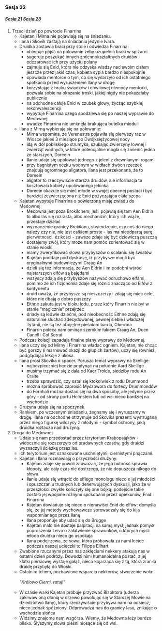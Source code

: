 ### Sesja 22
##### [Sesja 21](#sesja-021) [Sesja 23](#sesja-023)
1. Trzeci dzień po powrocie Finarrina
    - Kajetan i Mirna nie pojawiają się na śniadaniu.
    - Ilana i Skovik zastają na śniadaniu jedynie Ivara.
    - Druidka zostawia braci przy stole i odwiedza Finarrina:
        - obiecuje pójść na polowanie żeby uzupełnić braki w spiżarni
        - sugeruje poszukać innych zmiennokształtnych druidów i odczarować ich przy użyciu polany
        - zajmuje się Enid, która nie odzyska władzy nad swoim ciałem jeszcze przez jakiś czas; kobieta sypia bardzo niespokojnie 
        - opowiada mentorce o tym, co się wydarzyło od ich ostatniego spotkania przed wyruszeniem Ilany w drogę
        - korzystając z braku świadków i chwilowej niemocy mentorki, pozwala sobie na okazanie troski, jakiej nigdy nie pokazałaby publicznie
        - na odchodne całuje Enid w czubek głowy, życząc szybkiej rekonwalescencji
        - wypytuje Finarrina czego spodziewa się po naszej wyprawie do Medownej
        - uwadze Finarrina nie umknęła brakująca butelka mioduli
    - Ilana z Mirną wybierają się na polowanie:
        - Mirna wspomina, że Verenestra pojawiła się pierwszy raz w Wiosce jakieś 3 miesiące po Dwójksiężycowej nocy
        - idą w dół pobliskiego strumyka, szukając zwierzyny łownej i zwierząt wodnych, w które potencjalnie mogła się zmienić jedna ze starszych, Doreein
        - Ilanie udaje się upolować jednego z jeleni z drewnianymi rogami
        - przy bagnistym oczku wodnym w widłach dwóch rzeczek znajdują ogromnego aligatora, Ilana jest przekonana, że to Doreein
        - aligator to rzeczywiście starsza druidów, ale informacja ta kosztowała kobiety upolowanego jelonka 
        - Doreein okazuje się mieć młode w swojej obecnej postaci i być bardziej zezwierzęcona niż Enid pożyczająca ciała szopa
    - Kajetan wypytuje Finarrina o powierzoną misję zwiadu do Medownej:
        - Medowna jest poza Brokilonem; jeśli pojawią się tam Aen Eldrin to albo las się rozrasta, albo mechanizm, który ich wiąże, przestaje działać
        - wyznaczenie granicy Brokilonu, stwierdzenie, czy coś do niego należy czy nie, nie jest całkiem proste - las ma nieodpartą aurę pierwotności, dzikości - zawsze zdaje się być dziewiczą puszczą
        - dostajemy zwój, który może nam pomóc zorientować się w stanie wioski
        - mamy zweryfikować słowa przybyszów o scalaniu się światów
        - Kajetan poddaje pod dyskusję, iż przybysze mogli być oryginalnymi budowniczymi Craag An
        - dzieli się też informacją, że Aen Eldrin i im podobni wśród najstarszych elfów są bajędami
        - wszyscy zdają się przybyszów nazywać odruchowo elfami, pomimo że ich fizjonomia zdaje się różnić znacząco od Elfów z kontynentu
        - druid uważa, że przybysze są nieszczerzy i zdają się mieć cele, które nie dbają o dobro puszczy
        - Eithne zakuta jest w bloku lodu, przez który Finarrin nie był w stanie "magicznie" przejrzeć
        - driady są ledwie dziećmi, pod nieobecność Eithne zdają się naturalnie słuchać zdecydowanej, pewnej siebie i władczej Tytanii, nie są też obojętne pieśniom barda, Oberona
        - Finarrin poleca nam ominąć szerokim łukiem Craag An, Duen Canell i Col Serrai
    - Podczas kolacji zapadają finalne plany wyprawy do Medownej.
    - Ilana uczy się od Mirny i Finarrina władać ogniem. Kajetan, nie chcąc być gorszy (i marnować okazji do głupich żartów), uczy się również, podglądając lekcje z ukosa.
    - Ilana prosi Skovika o spacer. Porusza temat wyprawy na Skellige:
        - najbezpieczniej będzie popłynąć na południe Aard Skellige
        - musimy trzymać się z dala od Kaer Trolde, siedziby rodu An Craite
        - trzeba sprawdzić, czy ostał się ktokolwiek z rodu Drummond
        - można spróbować zaprosić Myszowora do fortecy Drummondów
        - do Fornhali można dostać się na dwa sposoby, ale jedynie przez góry - od strony portu Holmstein lub od wsi nieco bardziej na wschodzie
    - Drużyna udaje się na spoczynek.
    - Rankiem, po wczesnym śniadaniu, żegnamy się i wyruszamy w drogę. Ilana na odchodne otrzymuje od Skovika prezent: wystruganą przez niego figurkę wilczycy z młodymi - symbol ochrony, jaką druidka roztacza nad drużyną.
2. Droga do Medownej
    - Udaje się nam przedostać przez terytorium Krabopająków - widocznie się rozszerzyło od pradawnych czasów, gdy druidzi wyznaczyli ścieżkę przez las.
    - Ich terytorium jest oznakowane uschniętymi, ciernistymi pnączami.
    - Kajetan i Ilana rozmawiają o przyszłości drużyny:
        - Kajetan zdaje się powoli zauważać, że jego butność sprawia kłopoty, ale cały czas nie dostrzega, że nie dopuszcza nikogo do słowa
        - Ilanie udaje się wtrącić do elfiego monologu nieco o jej młodości i opuszczaniu trudnych lub denerwujących dyskusji, jako że w przeszłości zwykle kończyły się one bójką; podejście takie zostało jej wpojone różnymi sposobami przez opiekunów, Enid i Finarrina
        - Kajetan dowiaduje się nieco o nienawiści Enid do elfów; domyśla się, że jej metody wychowawcze sprowadzały się do kija wspomnianego przez Ilanę
        - Ilana proponuje aby udać się do Brugge 
        - Kajetan mało nie dostaje palpitacji na samą myśl, jednak pomysł poproszenia Leiva o załatwienie sprawunków, o których myśli młoda druidka nieco go uspokaja
        - Ilana podejrzewa, że sowa, która próbowała za nami lecieć podczas naszej ucieczki to Filippa Eilhart
    - Zwabione rzucanymi przez nas zaklęciami nekkery atakują nas w ostatni dzień podróży. Dowodzi nimi humanoidalna postać, z jej klatki piersiowej wystaje gałąź, nieco kojarząca się z tą, która zraniła draidę przybyłą do Wioski. 
    - Ostatnim tchem, pozbawione wsparcia nekkerów, stworzenie woła:<br/><br/>
                *"Królowo Cierni, ratuj!"*<br/><br/>
    - W czasie walki Kajetan próbuje przyzwać Bizoktora (uderza zakrwawioną dłonią w drzewo powołując się w Starszej Mowie na dziedzictwo Ilany), który rzeczywiście przybywa nam na odsiecz, nieco jednak spóźniony. Odprowadza nas do granicy lasu, znikając o wschodzie słońca
    - Widzimy znajome nam wzgórza. Wiemy, że Medowna leży bardzo blisko. Słyszymy słowa pieśni niosące się od wsi.
